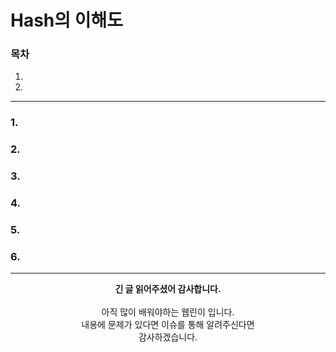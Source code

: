 # Hash의 이해도
### 목차
1. []()
2. []()  
  
---
### 1.

### 2.

### 3.

### 4.

### 5.

### 6.

---
<div align="center">
  <b>긴 글 읽어주셨어 감사합니다.</b><br/><br/>
  아직 많이 배워야하는 웹린이 입니다.<br/>
  내용에 문제가 있다면 이슈를 통해 알려주신다면 <br>
  감사하겠습니다.
</div>
